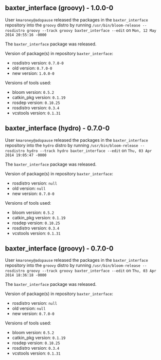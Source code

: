 ## baxter_interface (groovy) - 1.0.0-0

User `kmaroney@adopause` released the packages in the `baxter_interface` repository into the `groovy` distro by running `/usr/bin/bloom-release --rosdistro groovy --track groovy baxter_interface --edit` on `Mon, 12 May 2014 20:55:16 -0000`

The `baxter_interface` package was released.

Version of package(s) in repository `baxter_interface`:
- rosdistro version: `0.7.0-0`
- old version: `0.7.0-0`
- new version: `1.0.0-0`

Versions of tools used:
- bloom version: `0.5.2`
- catkin_pkg version: `0.1.19`
- rosdep version: `0.10.25`
- rosdistro version: `0.3.4`
- vcstools version: `0.1.31`


## baxter_interface (hydro) - 0.7.0-0

User `kmaroney@adopause` released the packages in the `baxter_interface` repository into the `hydro` distro by running `/usr/bin/bloom-release --rosdistro hydro --track hydro baxter_interface --edit` on `Thu, 03 Apr 2014 19:05:47 -0000`

The `baxter_interface` package was released.

Version of package(s) in repository `baxter_interface`:
- rosdistro version: `null`
- old version: `null`
- new version: `0.7.0-0`

Versions of tools used:
- bloom version: `0.5.2`
- catkin_pkg version: `0.1.19`
- rosdep version: `0.10.25`
- rosdistro version: `0.3.4`
- vcstools version: `0.1.31`


## baxter_interface (groovy) - 0.7.0-0

User `kmaroney@adopause` released the packages in the `baxter_interface` repository into the `groovy` distro by running `/usr/bin/bloom-release --rosdistro groovy --track groovy baxter_interface --edit` on `Thu, 03 Apr 2014 18:36:18 -0000`

The `baxter_interface` package was released.

Version of package(s) in repository `baxter_interface`:
- rosdistro version: `null`
- old version: `null`
- new version: `0.7.0-0`

Versions of tools used:
- bloom version: `0.5.2`
- catkin_pkg version: `0.1.19`
- rosdep version: `0.10.25`
- rosdistro version: `0.3.4`
- vcstools version: `0.1.31`



